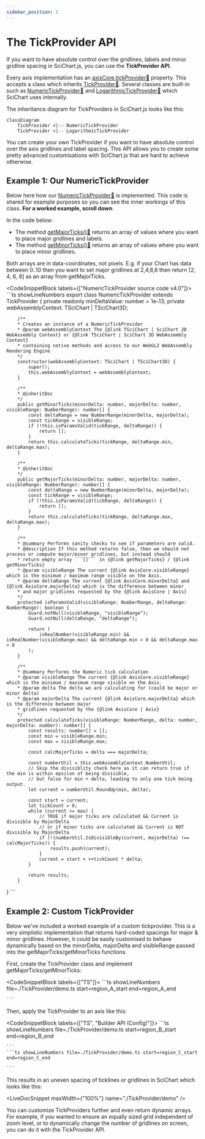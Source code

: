 ```yaml
---
sidebar_position: 2
---
```


# The TickProvider API

If you want to have absolute control over the gridlines, labels and minor gridline spacing in SciChart.js, you can use the **TickProvider API**.

Every axis implementation has an [axisCore.tickProvider:blue_book:](https://www.scichart.com/documentation/js/current/typedoc/classes/axiscore.html#tickprovider) property. This accepts a class which inherits [TickProvider:blue_book:](https://www.scichart.com/documentation/js/current/typedoc/classes/tickprovider.html). Several classes are built-in such as [NumericTickProvider:blue_book:](https://www.scichart.com/documentation/js/current/typedoc/classes/numerictickprovider.html) and [LogarithmicTickProvider:blue_book:](https://www.scichart.com/documentation/js/current/typedoc/classes/logarithmictickprovider.html) which SciChart uses internally.

The inheritance diagram for TickProviders in SciChart.js looks like this:

```mermaid
classDiagram
    TickProvider <|-- NumericTickProvider
    TickProvider <|-- LogarithmicTickProvider
```

You can create your own TickProvider if you want to have absolute control over the axis gridlines and label spacing. This API allows you to create some pretty advanced customisations with SciChart.js that are hard to achieve otherwise.

Example 1: Our NumericTickProvider  
------------------------------------

Below here how our [NumericTickProvider:blue_book:](https://www.scichart.com/documentation/js/current/typedoc/classes/numerictickprovider.html) is implemented. This code is shared for example purposes so you can see the inner workings of this class. **For a worked example, scroll down**.

In the code below:

*   The method [getMajorTicks():blue_book:](https://www.scichart.com/documentation/js/current/typedoc/classes/numerictickprovider.html#getmajorticks) returns an array of values where you want to place major gridlines and labels.
*   The method [getMinorTicks():blue_book:](https://www.scichart.com/documentation/js/current/typedoc/classes/numerictickprovider.html#getminorticks) returns an array of values where you want to place minor gridlines.

Both arrays are in data-coordinates, not pixels. E.g. if your Chart has data between 0..10 then you want to set major gridlines at 2,4,6,8 then return [2, 4, 6, 8] as an array from getMajorTicks.

<CodeSnippetBlock labels={["NumericTickProvider source code v4.0"]}>
    ```ts showLineNumbers
export class NumericTickProvider extends TickProvider {
        private readonly minDeltaValue: number = 1e-13;
        private webAssemblyContext: TSciChart | TSciChart3D;

        /**
        * Creates an instance of a NumericTickProvider
        * @param webAssemblyContext The {@link TSciChart | SciChart 2D WebAssembly Context} or {@link TSciChart | SciChart 3D WebAssembly Context}
        * containing native methods and access to our WebGL2 WebAssembly Rendering Engine
        */
        constructor(webAssemblyContext: TSciChart | TSciChart3D) {
            super();
            this.webAssemblyContext = webAssemblyContext;
        }

        /**
        * @inheritDoc
        */
        public getMinorTicks(minorDelta: number, majorDelta: number, visibleRange: NumberRange): number[] {
            const deltaRange = new NumberRange(minorDelta, majorDelta);
            const tickRange = visibleRange;
            if (!this.isParamsValid(tickRange, deltaRange)) {
                return [];
            }
            return this.calculateTicks(tickRange, deltaRange.min, deltaRange.max);
        }

        /**
        * @inheritDoc
        */
        public getMajorTicks(minorDelta: number, majorDelta: number, visibleRange: NumberRange): number[] {
            const deltaRange = new NumberRange(minorDelta, majorDelta);
            const tickRange = visibleRange;
            if (!this.isParamsValid(tickRange, deltaRange)) {
                return [];
            }
            return this.calculateTicks(tickRange, deltaRange.max, deltaRange.max);
        }

        /**
        * @summary Performs sanity checks to see if parameters are valid.
        * @description If this method returns false, then we should not process or compute major/minor gridlines, but instead should
        * return empty array ```[]``` in {@link getMajorTicks} / {@link getMinorTicks}
        * @param visibleRange The current {@link AxisCore.visibleRange} which is the minimum / maximum range visible on the Axis.
        * @param deltaRange The current {@link AxisCore.minorDelta} and {@link AxisCore.majorDelta} which is the difference between minor
        * and major gridlines requested by the {@link AxisCore | Axis}
        */
        protected isParamsValid(visibleRange: NumberRange, deltaRange: NumberRange): boolean {
            Guard.notNull(visibleRange, "visibleRange");
            Guard.notNull(deltaRange, "deltaRange");

            return (
                isRealNumber(visibleRange.min) && isRealNumber(visibleRange.max) && deltaRange.min > 0 && deltaRange.max > 0
            );
        }

        /**
        * @summary Performs the Numeric tick calculation
        * @param visibleRange The current {@link AxisCore.visibleRange} which is the minimum / maximum range visible on the Axis.
        * @param delta The delta we are calculating for (could be major or minor delta)
        * @param majorDelta The current {@link AxisCore.majorDelta} which is the difference between major
        * gridlines requested by the {@link AxisCore | Axis}
        */
        protected calculateTicks(visibleRange: NumberRange, delta: number, majorDelta: number): number[] {
            const results: number[] = [];
            const min = visibleRange.min;
            const max = visibleRange.max;

            const calcMajorTicks = delta === majorDelta;

            const numberUtil = this.webAssemblyContext.NumberUtil;
            // Skip the divisiblity check here as it can return true if the min is within epsilon of being divisible,
            // but false for min + delta, leading to only one tick being output.
            let current = numberUtil.RoundUp(min, delta);

            const start = current;
            let tickCount = 0;
            while (current <= max) {
                // TRUE if major ticks are calculated && Current is divisible by MajorDelta
                // or if minor ticks are calculated && Current is NOT divisible by MajorDelta
                if (!(numberUtil.IsDivisibleBy(current, majorDelta) !== calcMajorTicks)) {
                    results.push(current);
                }
                current = start + ++tickCount * delta;
            }

            return results;
        }
}
    ```

</CodeSnippetBlock>

Example 2: Custom TickProvider
------------------------------

Below we've included a worked example of a custom tickprovider. This is a very simplistic implementation that returns hard-coded spacings for major & minor gridlines. However, it could be easily customised to behave dynamically based on the minorDelta, majorDelta and visibleRange passed into the getMajorTicks/getMinorTicks functions.

First, create the TickProvider class and implement getMajorTicks/getMinorTicks:

<CodeSnippetBlock labels={["TS"]}>
    ```ts showLineNumbers file=./TickProvider/demo.ts start=region_A_start end=region_A_end

    ```

</CodeSnippetBlock>

Then, apply the TickProvider to an axis like this:

<CodeSnippetBlock labels={["TS", "Builder API (Config)"]}>
    ```ts showLineNumbers file=./TickProvider/demo.ts start=region_B_start end=region_B_end

    ```
    ```ts showLineNumbers file=./TickProvider/demo.ts start=region_C_start end=region_C_end

    ```

</CodeSnippetBlock>

This results in an uneven spacing of ticklines or gridlines in SciChart which looks like this:

<LiveDocSnippet maxWidth={"100%"} name="./TickProvider/demo" />

You can customize TickProviders further and even return dynamic arrays. For example, if you wanted to ensure an equally sized grid independent of zoom level, or to dynamically change the number of gridlines on screen, you can do it with the TickProvider API.
